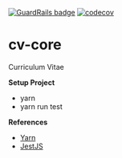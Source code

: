 [![GuardRails badge](https://api.guardrails.io/v2/badges/207691?token=d678eb3d89b57b1dc0639abd58e3e9165b1fc7eb986da3ea45d15030729e6013)](https://dashboard.guardrails.io/gh/olivenbarcelon/repos/207691)
[![codecov](https://codecov.io/gh/olivenbarcelon/cv-core/graph/badge.svg?token=TFK83Y4J4E)](https://codecov.io/gh/olivenbarcelon/cv-core)
# cv-core
Curriculum Vitae

**Setup Project**
* yarn
* yarn run test

**References**
* [Yarn](https://yarnpkg.com)
* [JestJS](https://jestjs.io)
